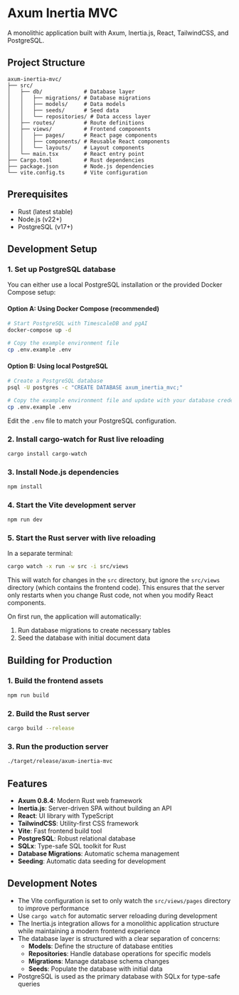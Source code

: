 # Axum Inertia MVC

A monolithic application built with Axum, Inertia.js, React, TailwindCSS, and PostgreSQL.

## Project Structure

```
axum-inertia-mvc/
├── src/
│   ├── db/             # Database layer
│   │   ├── migrations/ # Database migrations
│   │   ├── models/     # Data models
│   │   ├── seeds/      # Seed data
│   │   └── repositories/ # Data access layer
│   ├── routes/         # Route definitions
│   ├── views/          # Frontend components
│   │   ├── pages/      # React page components
│   │   ├── components/ # Reusable React components
│   │   └── layouts/    # Layout components
│   └── main.tsx        # React entry point
├── Cargo.toml          # Rust dependencies
├── package.json        # Node.js dependencies
└── vite.config.ts      # Vite configuration
```

## Prerequisites

- Rust (latest stable)
- Node.js (v22+)
- PostgreSQL (v17+)

## Development Setup

### 1. Set up PostgreSQL database

You can either use a local PostgreSQL installation or the provided Docker Compose setup:

#### Option A: Using Docker Compose (recommended)

```bash
# Start PostgreSQL with TimescaleDB and pgAI
docker-compose up -d

# Copy the example environment file
cp .env.example .env
```

#### Option B: Using local PostgreSQL

```bash
# Create a PostgreSQL database
psql -U postgres -c "CREATE DATABASE axum_inertia_mvc;"

# Copy the example environment file and update with your database credentials
cp .env.example .env
```

Edit the `.env` file to match your PostgreSQL configuration.

### 2. Install cargo-watch for Rust live reloading

```bash
cargo install cargo-watch
```

### 3. Install Node.js dependencies

```bash
npm install
```

### 4. Start the Vite development server

```bash
npm run dev
```

### 5. Start the Rust server with live reloading

In a separate terminal:

```bash
cargo watch -x run -w src -i src/views
```

This will watch for changes in the `src` directory, but ignore the `src/views` directory (which contains the frontend code). This ensures that the server only restarts when you change Rust code, not when you modify React components.

On first run, the application will automatically:
1. Run database migrations to create necessary tables
2. Seed the database with initial document data

## Building for Production

### 1. Build the frontend assets

```bash
npm run build
```

### 2. Build the Rust server

```bash
cargo build --release
```

### 3. Run the production server

```bash
./target/release/axum-inertia-mvc
```

## Features

- **Axum 0.8.4**: Modern Rust web framework
- **Inertia.js**: Server-driven SPA without building an API
- **React**: UI library with TypeScript
- **TailwindCSS**: Utility-first CSS framework
- **Vite**: Fast frontend build tool
- **PostgreSQL**: Robust relational database
- **SQLx**: Type-safe SQL toolkit for Rust
- **Database Migrations**: Automatic schema management
- **Seeding**: Automatic data seeding for development

## Development Notes

- The Vite configuration is set to only watch the `src/views/pages` directory to improve performance
- Use `cargo watch` for automatic server reloading during development
- The Inertia.js integration allows for a monolithic application structure while maintaining a modern frontend experience
- The database layer is structured with a clear separation of concerns:
  - **Models**: Define the structure of database entities
  - **Repositories**: Handle database operations for specific models
  - **Migrations**: Manage database schema changes
  - **Seeds**: Populate the database with initial data
- PostgreSQL is used as the primary database with SQLx for type-safe queries
